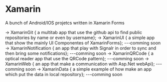 # Xamarin
A bunch of Android/IOS projetcs written in Xamarin Forms

-> XamarinGit { a multitab app that use the github api to find public repositories by name or even by username};
-> XamarinUI { a simple app that show the mainly UI Componentes of XamarinForms}; ---comming soon
-> XamarinNotification { an app that play with Signalr in order to sync and then bring some notifications}; ---comming soon
-> XamarinQRCode { a optical reader app that use the QRCode pattern}; ---comming soon
-> XamarinWeb { an app that make a communication with Asp.Net webApi}; ---comming soon
-> XamarinData { a simple example of how make an app which put the data in local repository}; ---comming soon
